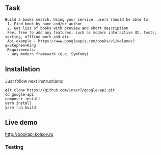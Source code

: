 ## Task

```
Build a books search. Using your service, users should be able to:
 1. Find book by name and/or author
 2. Get list of books with preview and short description
 Feel free to add any features, such as modern interactive UI, tests, sorting, offline work and etc.
 Api example - https://www.googleapis.com/books/v1/volumes?q=Stephen+King
 Requirements:
 - any modern framework (e.g. Symfony)
```


## Installation

Just follow next instructions:

```
git clone https://github.com/inser7/google-api.git
cd google-api
composer install
yarn install
yarn run build
```


## Live demo

http://bookapi.kolsov.ru

### Testing


